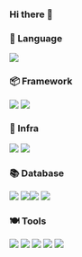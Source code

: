 ### Hi there 👋

<!--
**SsoYeon-kim/SsoYeon-kim** is a ✨ _special_ ✨ repository because its `README.md` (this file) appears on your GitHub profile.

Here are some ideas to get you started:

- 🔭 I’m currently working on ...
- 🌱 I’m currently learning ...
- 👯 I’m looking to collaborate on ...
- 🤔 I’m looking for help with ...
- 💬 Ask me about ...
- 📫 How to reach me: ...
- 😄 Pronouns: ...
- ⚡ Fun fact: ...
-->

### 🍙 Language   
<img src="https://img.shields.io/badge/Python-3776AB?&style=flat-square&logo=Python&logoColor=white"/>
   
### 📦 Framework
<img src="https://img.shields.io/badge/flask-000000?&style=flat-square&logo=flask&logoColor=white"/> <img src="https://img.shields.io/badge/fastapi-009688?&style=flat-square&logo=fastapi&logoColor=white"/>
   
### 🏡 Infra
<img src="https://img.shields.io/badge/docker-2496ED?&style=flat-square&logo=docker&logoColor=white"/> <img src="https://img.shields.io/badge/amazonec2-FF9900?&style=flat-square&logo=amazonec2&logoColor=white"/>
   
### 📚 Database
<img src="https://img.shields.io/badge/amazonrds-527FFF?&style=flat-square&logo=amazonrds&logoColor=white"/> <img src="https://img.shields.io/badge/mongodb-47A248?&style=flat-square&logo=mongodb&logoColor=white"/><img src="https://img.shields.io/badge/mysql-4479A1?&style=flat-square&logo=mysql&logoColor=white"/> <img src="https://img.shields.io/badge/elasticsearch-005571?&style=flat-square&logo=elasticsearch&logoColor=white"/>
   
### 🍽 Tools
<img src="https://img.shields.io/badge/git-F05032?&style=flat-square&logo=git&logoColor=white"/> <img src="https://img.shields.io/badge/github-181717?&style=flat-square&logo=github&logoColor=white"/> <img src="https://img.shields.io/badge/gitlab-FC6D26?&style=flat-square&logo=gitlab&logoColor=white"/> <img src="https://img.shields.io/badge/slack-4A154B?&style=flat-square&logo=slack&logoColor=white"/> <img src="https://img.shields.io/badge/linux-FCC624?&style=flat-square&logo=linux&logoColor=white"/>
